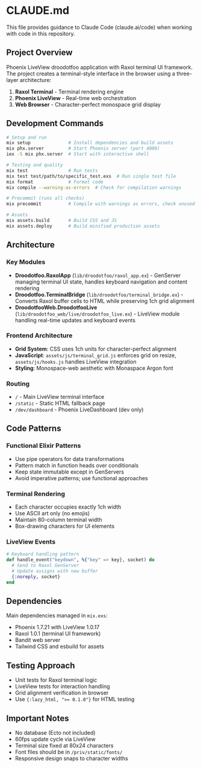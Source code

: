 # CLAUDE.md

This file provides guidance to Claude Code (claude.ai/code) when working with code in this repository.

## Project Overview

Phoenix LiveView droodotfoo application with Raxol terminal UI framework. The project creates a terminal-style interface in the browser using a three-layer architecture:
1. **Raxol Terminal** - Terminal rendering engine
2. **Phoenix LiveView** - Real-time web orchestration
3. **Web Browser** - Character-perfect monospace grid display

## Development Commands

```bash
# Setup and run
mix setup              # Install dependencies and build assets
mix phx.server         # Start Phoenix server (port 4000)
iex -S mix phx.server  # Start with interactive shell

# Testing and quality
mix test               # Run tests
mix test test/path/to/specific_test.exs  # Run single test file
mix format             # Format code
mix compile --warning-as-errors  # Check for compilation warnings

# Precommit (runs all checks)
mix precommit          # Compile with warnings as errors, check unused deps, format, and test

# Assets
mix assets.build       # Build CSS and JS
mix assets.deploy      # Build minified production assets
```

## Architecture

### Key Modules

- **Droodotfoo.RaxolApp** (`lib/droodotfoo/raxol_app.ex`) - GenServer managing terminal UI state, handles keyboard navigation and content rendering
- **Droodotfoo.TerminalBridge** (`lib/droodotfoo/terminal_bridge.ex`) - Converts Raxol buffer cells to HTML while preserving 1ch grid alignment
- **DroodotfooWeb.DroodotfooLive** (`lib/droodotfoo_web/live/droodotfoo_live.ex`) - LiveView module handling real-time updates and keyboard events

### Frontend Architecture

- **Grid System**: CSS uses 1ch units for character-perfect alignment
- **JavaScript**: `assets/js/terminal_grid.js` enforces grid on resize, `assets/js/hooks.js` handles LiveView integration
- **Styling**: Monospace-web aesthetic with Monaspace Argon font

### Routing

- `/` - Main LiveView terminal interface
- `/static` - Static HTML fallback page
- `/dev/dashboard` - Phoenix LiveDashboard (dev only)

## Code Patterns

### Functional Elixir Patterns
- Use pipe operators for data transformations
- Pattern match in function heads over conditionals
- Keep state immutable except in GenServers
- Avoid imperative patterns; use functional approaches

### Terminal Rendering
- Each character occupies exactly 1ch width
- Use ASCII art only (no emojis)
- Maintain 80-column terminal width
- Box-drawing characters for UI elements

### LiveView Events
```elixir
# Keyboard handling pattern
def handle_event("keydown", %{"key" => key}, socket) do
  # Send to Raxol GenServer
  # Update assigns with new buffer
  {:noreply, socket}
end
```

## Dependencies

Main dependencies managed in `mix.exs`:
- Phoenix 1.7.21 with LiveView 1.0.17
- Raxol 1.0.1 (terminal UI framework)
- Bandit web server
- Tailwind CSS and esbuild for assets

## Testing Approach

- Unit tests for Raxol terminal logic
- LiveView tests for interaction handling
- Grid alignment verification in browser
- Use `{:lazy_html, ">= 0.1.0"}` for HTML testing

## Important Notes

- No database (Ecto not included)
- 60fps update cycle via LiveView
- Terminal size fixed at 80x24 characters
- Font files should be in `/priv/static/fonts/`
- Responsive design snaps to character widths